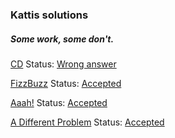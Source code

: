 ﻿### Kattis solutions

##### Some work, some don't.

[CD](https://open.kattis.com/problems/cd) Status: [Wrong answer](https://open.kattis.com/submissions/3007713) 

[FizzBuzz](https://open.kattis.com/problems/fizzbuzz) Status: [Accepted](https://open.kattis.com/submissions/3003968)

[Aaah!](https://open.kattis.com/problems/aaah) Status: [Accepted](https://open.kattis.com/submissions/3007769)

[A Different Problem](https://open.kattis.com/problems/different) Status: [Accepted](https://open.kattis.com/submissions/3007608)
